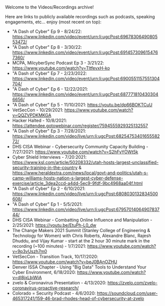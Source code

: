 Welcome to the Videos/Recordings archive!

Here are links to publicly available recordings such as podcasts, speaking engagements, etc... enjoy (most recent on top):

- "A Dash of Cyber" Ep 9 - 8/24/22: https://www.linkedin.com/video/event/urn:li:ugcPost:6967830649080553472/
- "A Dash of Cyber" Ep 8 - 3/30/22: https://www.linkedin.com/video/event/urn:li:ugcPost:6914573096154767360/
- MCPA, MilcyberSync Podcast Ep 3 - 3/21/22: https://www.youtube.com/watch?v=TltfevxH-ko
- "A Dash of Cyber" Ep 7 - 2/23/2022: https://www.linkedin.com/video/event/urn:li:ugcPost:6900551157551304704/
- "A Dash of Cyber" Ep 6 - 12/22/2021: https://www.linkedin.com/video/event/urn:li:ugcPost:6877718104303046656/
- "A Dash of Cyber" Ep 5 - 11/10/2021: https://youtu.be/dp66BOKTCuU
- VetSecCon - 10/29/2021: https://www.youtube.com/watch?v=QQZVPDKMKGA
- Hacker Halted - 10/8/2021: https://attendee.gotowebinar.com/register/7594555929325132557
- "A Dash of Cyber" Ep 3 - 7/28/2021: https://www.linkedin.com/video/live/urn:li:ugcPost:6825475340165558272/
- DHS CISA Webinar - Cybersecurity Community Capacity Building - 7/27/2021: https://www.youtube.com/watch?v=S2hFvYOWt5k
- Cyber Shield Interviews - 7/20:2021: https://www.ksl.com/article/50208332/utah-hosts-largest-unclassified-security-training-in-the-country & https://www.heraldextra.com/news/local/govt-and-politics/utah-s-camp-williams-hosts-nation-s-largest-cyber-defense-exercise/article_3dea2ccd-a4dd-5ec9-9fdf-9bc4968aa04f.html
- "A Dash of Cyber" Ep 2 - 6/10/2021: https://www.linkedin.com/video/live/urn:li:ugcPost:6808030132834500608/
- "A Dash of Cyber" Ep 1 - 5/5/2021: https://www.linkedin.com/video/live/urn:li:ugcPost:6795701406490783744/
- DHS CISA Webinar - Combatting Online Influence and Manipulation - 2/25/2021: https://youtu.be/EtuPh-L0_dw
- The Change Makers 2021 Summit (Stanley College of Engineering & Technology for Women) with Chris Roberts, Alexandre Blanc, Rajesh Dhuddu, and Vijay Kumar - start at the 2 hour 30 minute mark in the recording (~100 minutes) - 1/7/2021: https://www.youtube.com/watch?v=9p3vUszh7m0 
- VetSecCon - Transition Track, 10/17/2020: https://www.youtube.com/watch?v=beJ0BAnOZHU
- Denver ISSA Chapter - Using "Big Data" Tools to Understand Your Cyber Environment, 6/18/2020: https://www.youtube.com/watch?v=dI8jxLbjWiA
- zvelo & Coronavirus Presentation - 4/13/2020: https://zvelo.com/zvelo-coronavirus-proactive-research/
- Colorado = Security Podcast - 4/6/2020: https://soundcloud.com/user-465317241/159-46-brad-rhodes-head-of-cybersecurity-at-zvelo
